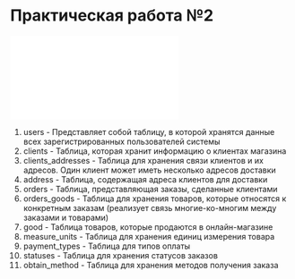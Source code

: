 # Практическая работа №2

![pr2](pr2.md)

1. users - Представляет собой таблицу, в которой хранятся данные всех зарегистрированных пользователей системы
2. clients - Таблица, которая хранит информацию о клиентах магазина
3. clients_addresses - Таблица для хранения связи клиентов и их адресов. Один клиент может иметь несколько адресов доставки
4. address - Таблица, содержащая адреса клиентов для доставки
5. orders - Таблица, представляющая заказы, сделанные клиентами
6. orders_goods - Таблица для хранения товаров, которые относятся к конкретным заказам (реализует связь многие-ко-многим между заказами и товарами)
7. good - Таблица товаров, которые продаются в онлайн-магазине
8. measure_units - Таблица для хранения единиц измерения товара
9. payment_types - Таблица для типов оплаты
10. statuses - Таблица для хранения статусов заказов
11. obtain_method - Таблица для хранения методов получения заказа